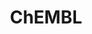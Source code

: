 ---
bigquery: https://console.cloud.google.com/bigquery?p=patents-public-data&d=ebi_chembl&page=dataset
citation: '"The ChEMBL database in 2017." Anna Gaulton, Anne Hersey, Michał Nowotka,
  A Patrícia Bento, Jon Chambers, David Mendez, Prudence Mutowo, Francis Atkinson,
  Louisa J Bellis, Elena Cibrián-Uhalte, Mark Davies, Nathan Dedman, Anneli Karlsson,
  María Paula Magariños, John P Overington, George Papadatos, Ines Smit, Andrew R
  Leach Nucleic acids Research (2017) 45 (Database Issue), D945-D954'
contributors: European Bioinformatics Institute
cost: None
description: ChEMBL Data is a manually curated database of small molecules used in
  drug discovery, including information about existing patented drugs.
documentation: 'schema: https://www.ebi.ac.uk/chembl/db_schema


  '
last_edit: 04/10/2022, 04:52:27
location: https://console.cloud.google.com/marketplace/product/google_patents_public_datasets/chembl
maintained_by: EMBL-EBI, an outstation of European Molecular Biology Laboratory
related_publications: '

  ChEMBL: towards direct deposition of bioassay data.


  Mendez D, Gaulton A, Bento AP, Chambers J, De Veij M, Félix E, Magariños MP, Mosquera
  JF, Mutowo P, Nowotka M, Gordillo-Marañón M, Hunter F, Junco L, Mugumbate G, Rodriguez-Lopez
  M, Atkinson F, Bosc N, Radoux CJ, Segura-Cabrera A, Hersey A, Leach AR.


  — Nucleic Acids Res. 2019; 47(D1):D930-D940. doi: 10.1093/nar/gky1075

  '
schema_fields:
- start_position
- homologue
- l7
- tax_id
- as_id
- published_units
- relationship_type
- parameter_type
- ddd_units
- standard_text_value
- cx_most_apka
- usan_stem_id
- assay_param_id
- assay_test_type
- mesh_id
- protein_class_id
- caloha_id
- mecref_id
- mol_irac_id
- mw_monoisotopic
- l1
- issue
- tid
- frac_class_id
- inorganic_flag
- comp_class_id
- formulation_id
- num_alerts
- product_id
- black_box_warning
- drugind_id
- annotation
- patent_no
- subgroup
- targcomp_id
- company
- approval_date
- toid
- level3
- data_validity_comment
- availability_type
- hba
- bao_endpoint
- clo_id
- patent_id
- year
- label
- creation_date
- active_ingredient
- ddd_value
- potential_duplicate
- ref_id
- curation_comment
- max_phase_for_ind
- efo_id
- num_ro5_violations
- accession
- ass_cls_map_id
- acd_most_apka
- pathway_id
- activity_id
- compd_id
- warning_class
- cpd_str_alert_id
- previous_company
- molecular_species
- domain_id
- last_page
- mc_target_name
- atc_code
- ref_url
- hrac_code
- cell_ontology_id
- component_id
- warning_type
- metabolite_record_id
- version
- level1_description
- assay_id
- frac_code
- usan_stem
- oral
- res_stem_id
- drug_product_flag
- met_id
- cell_source_tissue
- first_approval
- domain_type
- co_stem_id
- type
- predbind_id
- efo_term
- prod_pat_id
- innovator_company
- withdrawn_year
- confidence
- protein_class_synonym
- assay_source
- volume
- drug_record_id
- standard_flag
- major_class
- source
- cellosaurus_id
- warning_id
- stem
- submission_date
- withdrawn_flag
- mec_id
- class_level
- trade_name
- therapeutic_flag
- stat
- target_desc
- warning_year
- topical
- structure_type
- assay_type
- l5
- l2
- variant_id
- record_id
- chembl_id
- direct_interaction
- hbd_lipinski
- enzyme_name
- withdrawn_class
- usan_stem_definition
- bto_id
- cell_source_organism
- alert_set_id
- canonical_smiles
- assay_tax_id
- metref_id
- bao_id
- indication_class
- level1
- sei
- ddd_id
- cx_logp
- binding_site_comment
- withdrawn_country
- syn_type
- route
- compound_name
- level2
- cidx
- end_position
- mesh_heading
- publication_number
- parent_molregno
- parenteral
- published_value
- status
- isoform
- helm_notation
- uberon_id
- usan_year
- mutation
- irac_code
- smid
- ridx
- log_id
- updated_on
- mol_frac_id
- species_group_flag
- name
- chirality
- max_phase
- go_id
- substrate_record_id
- domain_description
- drug_substance_flag
- bei
- action_type
- cl_lincs_id
- biocomp_id
- assay_tissue
- heavy_atoms
- enzyme_tid
- normal_range_max
- standard_upper_value
- orig_description
- standard_inchi
- path
- idx
- strength
- relationship_desc
- assay_organism
- molecule_type
- natural_product
- published_type
- stem_class
- title
- met_conversion
- mol_hrac_id
- level4
- psa
- selectivity_comment
- mc_organism
- assay_class_id
- smarts
- cell_id
- assay_cell_type
- parent_go_id
- upper_value
- full_mwt
- alert_name
- downgraded
- parent_type
- updated_by
- component_synonym
- relationship
- acd_most_bpka
- protein_class_desc
- synonyms
- normal_range_min
- value
- sequence
- qed_weighted
- mol_atc_id
- bao_format
- assay_desc
- l6
- molregno
- source_domain_id
- usan_substem
- target_mapping
- standard_inchi_key
- lle
- comp_go_id
- component_type
- aromatic_rings
- sequence_md5sum
- mw_freebase
- warnref_id
- actsm_id
- compound_key
- abstract
- rtb
- alert_id
- dosed_ingredient
- first_in_class
- acd_logp
- full_molformula
- acd_logd
- le
- organism
- entity_type
- cell_name
- compsyn_id
- cell_source_tax_id
- entity_id
- dosage_form
- mechanism_of_action
- ref_type
- doi
- src_compound_id
- ingredient
- assay_category
- met_comment
- pubmed_id
- num_lipinski_ro5_violations
- l4
- related_tid
- activity_comment
- mc_target_accession
- journal
- tissue_id
- who_name
- targrel_id
- site_id
- prediction_method
- level3_description
- prodrug
- ro3_pass
- doc_type
- units
- oc_id
- hrac_class_id
- indref_id
- research_stem
- src_description
- authors
- level2_description
- tid_fixed
- domain_name
- confidence_score
- qudt_units
- irac_class_id
- result_flag
- src_id
- applicant_full_name
- uo_units
- patent_use_code
- standard_units
- short_name
- site_name
- standard_type
- l8
- first_page
- aidx
- warning_country
- mc_target_type
- chebi_par_id
- standard_value
- description
- rgid
- hba_lipinski
- doc_id
- tbl
- db_source
- mechanism_comment
- level5
- hbd
- published_relation
- text_value
- set_name
- relation
- alogp
- ddd_admr
- molsyn_id
- curated_by
- ap_id
- active_molregno
- molecular_mechanism
- ad_type
- src_assay_id
- db_version
- cx_logd
- comments
- assay_subcellular_fraction
- assay_strain
- mc_tax_id
- ddd_comment
- nda_type
- molfile
- std_act_id
- site_residues
- disease_efficacy
- parameter_value
- pathway_key
- activity_count
- l3
- job_id
- who_extra
- polymer_flag
- warning_description
- src_short_name
- priority
- cell_description
- sitecomp_id
- level4_description
- class_type
- delist_flag
- country
- parent_id
- target_type
- withdrawn_reason
- last_active
- cx_most_bpka
- aspect
- patent_expire_date
- protclasssyn_id
- standard_relation
- pchembl_value
- definition
- pref_name
shortname: chembl
tags:
- biotechnology
- health
- chemical
- bioinformatics
- medical
terms_of_use: CC BY-SA 3.0
title: ChEMBL
uuid: e232a192-965c-4ec9-904c-155b6dfe56c5
---